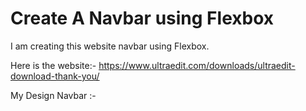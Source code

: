 # Create A Navbar using Flexbox
I am creating this website navbar using Flexbox.

Here is the website:- https://www.ultraedit.com/downloads/ultraedit-download-thank-you/

My Design Navbar :-



